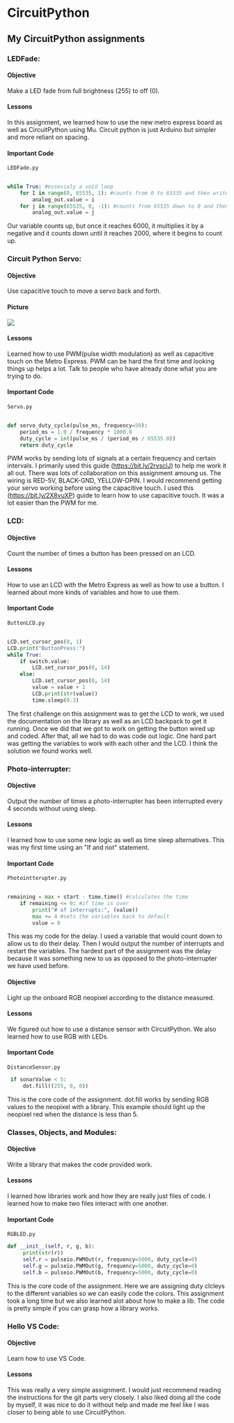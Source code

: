 # CircuitPython
## My CircuitPython assignments

### LEDFade:
#### Objective
Make a LED fade from full brightness (255) to off (0).


#### Lessons
In this assignment, we learned how to use the new metro express board as well as CircuitPython using Mu. Circuit python is just Arduino but simpler and more reliant on spacing. 
#### Important Code
`LEDFade.py`
``` python
    
while True: #essesialy a void loop
    for I in range(0, 65535, 1): #counts from 0 to 65535 and then writes it to the LED
        analog_out.value = i
    for j in range(65535, 0, -1): #counts from 65535 down to 0 and then writes it to the LED
        analog_out.value = j
```
Our variable counts up, but once it reaches 6000, it multiplies it by a negative and it counts down until it reaches 2000, where it begins to count up. 

### Circuit Python Servo:
#### Objective
Use capacitive touch to move a servo back and forth.
#### Picture
![](Downloads/WiringForServoTouch.png)
#### Lessons
Learned how to use PWM(pulse width modulation) as well as capacitive touch on the Metro Express. PWM can be hard the first time and looking things up helps a lot. Talk to people who have already done what you are trying to do. 
#### Important Code
`Servo.py`
``` python
    
def servo_duty_cycle(pulse_ms, frequency=50):
    period_ms = 1.0 / frequency * 1000.0
    duty_cycle = int(pulse_ms / (period_ms / 65535.0))
    return duty_cycle
```
PWM works by sending lots of signals at a certain frequency and certain intervals. I primarily used this guide (https://bit.ly/2rvsclJ) to help me work it all out. There was lots of collaboration on this assignment amoung us. The wiring is RED-5V, BLACK-GND, YELLOW-DPIN. I would recommend getting your servo working before using the capacitive touch. I used this (https://bit.ly/2X8vuXP) guide to learn how to use capacitive touch. It was a lot easier than the PWM for me. 

### LCD:
#### Objective
Count the number of times a button has been pressed on an LCD.
#### Lessons
How to use an LCD with the Metro Express as well as how to use a button. I learned about more kinds of variables and how to use them. 
#### Important Code
`ButtonLCD.py`
``` python
    
LCD.set_cursor_pos(0, 1)
LCD.print("ButtonPress:")
while True:
    if switch.value:
        LCD.set_cursor_pos(0, 14)
    else:
        LCD.set_cursor_pos(0, 14)
        value = value + 1
        LCD.print(str(value))
        time.sleep(0.3)
```
The first challenge on this assignment was to get the LCD to work, we used the documentation on the library as well as an LCD backpack to get it running. Once we did that we got to work on getting the button wired up and coded. After that, all we had to do was code out logic. One hard part was getting the variables to work with each other and the LCD. I think the solution we found works well.

### Photo-interrupter:
#### Objective
Output the number of times a photo-interrupter has been interrupted every 4 seconds without using sleep.  
#### Lessons
I learned how to use some new logic as well as time sleep alternatives. This was my first time using an "If and not" statement. 
#### Important Code
`Photointterupter.py`
``` python
    
remaining = max + start - time.time() #calculates the time
    if remaining <= 0: #if time is over
        print("# of interrupts:", (value))
        max += 4 #sets the variables back to default
        value = 0
```
This was my code for the delay. I used a variable that would count down to allow us to do their delay. Then I would output the number of interrupts and restart the variables. The hardest part of the assignment was the delay because it was something new to us as opposed to the photo-interrupter we have used before. 
#### Objective
Light up the onboard RGB neopixel according to the distance measured. 
#### Lessons
We figured out how to use a distance sensor with CircuitPython. We also learned how to use RGB with LEDs. 
#### Important Code
`DistanceSensor.py`
``` python
 if sonarValue < 5:
	 dot.fill((255, 0, 0))
```
This is the core code of the assignment. dot.fill works by sending RGB values to the neopixel with a library. This example should light up the neopixel red when the distance is less than 5. 
### Classes, Objects, and Modules:
#### Objective
Write a library that makes the code provided work. 
#### Lessons
I learned how libraries work and how they are really just files of code. I learned how to make two files interact with one another. 
#### Important Code
`RGBLED.py`
``` python
def __init__(self, r, g, b):
	 print(str(r))
	 self.r = pulseio.PWMOut(r, frequency=5000, duty_cycle=0)
	 self.g = pulseio.PWMOut(g, frequency=5000, duty_cycle=0)
	 self.b = pulseio.PWMOut(b, frequency=5000, duty_cycle=0)
```
This is the core code of the assignment. Here we are assigning duty clcleys to the different variables so we can easily code the colors. This assignment took a long time but we also learned alot about how to make a lib. The code is pretty simple if you can grasp how a library works. 
### Hello VS Code:
#### Objective
Learn how to use VS Code. 
#### Lessons
This was really a very simple assignment. I would just recommend reading the instructions for the git parts very closely. I also liked doing all the code by myself, it was nice to do it without help and made me feel like I was closer to being able to use CircuitPython. 


